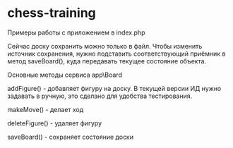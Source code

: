 # chess-training

Примеры работы с приложением в index.php 

Сейчас доску сохранить можно только в файл. Чтобы изменить источник сохранения,
нужно подставить соответствующий приёмник в метод saveBoard(), куда передавать текущее состояние объекта.

Основные методы сервиса app\Board

addFigure() - добавляет фигуру на доску. 
В текущей версии ИД нужно задавать в ручную, это сделано для удобства тестирования.

makeMove() - делает ход

deleteFigure() - удаляет фигуру

saveBoard() - сохраняет состояние доски
